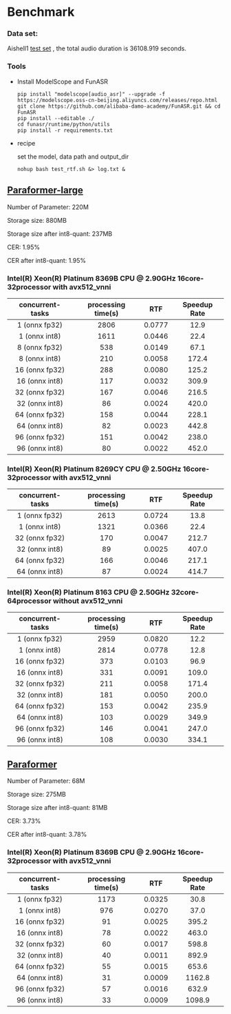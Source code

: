# Benchmark 

### Data set:
Aishell1 [test set](https://www.openslr.org/33/) , the total audio duration is 36108.919 seconds.

### Tools
- Install ModelScope and FunASR

    ```shell
    pip install "modelscope[audio_asr]" --upgrade -f https://modelscope.oss-cn-beijing.aliyuncs.com/releases/repo.html
    git clone https://github.com/alibaba-damo-academy/FunASR.git && cd FunASR
    pip install --editable ./
    cd funasr/runtime/python/utils
    pip install -r requirements.txt
    ```

- recipe

    set the model, data path and output_dir

    ```shell
    nohup bash test_rtf.sh &> log.txt &
    ```


## [Paraformer-large](https://www.modelscope.cn/models/damo/speech_paraformer-large_asr_nat-zh-cn-16k-common-vocab8404-pytorch/summary) 

Number of Parameter: 220M 

Storage size: 880MB

Storage size after int8-quant: 237MB

CER: 1.95%

CER after int8-quant: 1.95%

 ### Intel(R) Xeon(R) Platinum 8369B CPU @ 2.90GHz   16core-32processor    with avx512_vnni

| concurrent-tasks | processing time(s) |   RTF   | Speedup Rate |
|:----------------:|:------------------:|:-------:|:------------:|
|  1 (onnx fp32)   |        2806        | 0.0777  |     12.9     |
|  1 (onnx int8)   |        1611        | 0.0446  |     22.4     |
|  8 (onnx fp32)   |        538         | 0.0149  |     67.1     |
|  8 (onnx int8)   |        210         | 0.0058  |    172.4     |
|  16 (onnx fp32)  |        288         | 0.0080  |    125.2     |
|  16 (onnx int8)  |        117         | 0.0032  |    309.9     |
|  32 (onnx fp32)  |        167         | 0.0046  |    216.5     |
|  32 (onnx int8)  |         86         | 0.0024  |    420.0     |
|  64 (onnx fp32)  |        158         | 0.0044  |    228.1     |
|  64 (onnx int8)  |         82         | 0.0023  |    442.8     |
|  96 (onnx fp32)  |        151         | 0.0042  |    238.0     |
|  96 (onnx int8)  |         80         | 0.0022  |    452.0     |


### Intel(R) Xeon(R) Platinum 8269CY CPU @ 2.50GHz   16core-32processor    with avx512_vnni

| concurrent-tasks | processing time(s) |  RTF   | Speedup Rate |
|:----------------:|:------------------:|:------:|:------------:|
|  1 (onnx fp32)   |        2613        | 0.0724 |     13.8     |
|  1 (onnx int8)   |        1321        | 0.0366 |     22.4     |
|  32 (onnx fp32)  |        170         | 0.0047 |    212.7     |
|  32 (onnx int8)  |        89          | 0.0025 |    407.0     |
|  64 (onnx fp32)  |        166         | 0.0046 |    217.1     |
|  64 (onnx int8)  |         87         | 0.0024 |    414.7     |


### Intel(R) Xeon(R) Platinum 8163 CPU @ 2.50GHz    32core-64processor   without avx512_vnni


| concurrent-tasks | processing time(s) |  RTF   | Speedup Rate |
|:----------------:|:------------------:|:------:|:------------:|
|  1 (onnx fp32)   |        2959        | 0.0820 |     12.2     |
|  1 (onnx int8)   |        2814        | 0.0778 |     12.8     |
|  16 (onnx fp32)  |        373         | 0.0103 |     96.9     |
|  16 (onnx int8)  |        331         | 0.0091 |    109.0     |
|  32 (onnx fp32)  |        211         | 0.0058 |    171.4     |
|  32 (onnx int8)  |        181         | 0.0050 |    200.0     |
|  64 (onnx fp32)  |        153         | 0.0042 |    235.9     |
|  64 (onnx int8)  |        103         | 0.0029 |    349.9     |
|  96 (onnx fp32)  |        146         | 0.0041 |    247.0     |
|  96 (onnx int8)  |        108         | 0.0030 |    334.1     |

## [Paraformer](https://modelscope.cn/models/damo/speech_paraformer_asr_nat-zh-cn-16k-common-vocab8358-tensorflow1/summary)

Number of Parameter: 68M 

Storage size: 275MB

Storage size after int8-quant: 81MB

CER: 3.73%

CER after int8-quant: 3.78%

 ### Intel(R) Xeon(R) Platinum 8369B CPU @ 2.90GHz   16core-32processor    with avx512_vnni

| concurrent-tasks | processing time(s) |  RTF   | Speedup Rate |
|:----------------:|:------------------:|:------:|:------------:|
|  1 (onnx fp32)   |        1173        | 0.0325 |     30.8     |
|  1 (onnx int8)   |        976         | 0.0270 |     37.0     |
|  16 (onnx fp32)  |         91         | 0.0025 |    395.2     |
|  16 (onnx int8)  |         78         | 0.0022 |    463.0     |
|  32 (onnx fp32)  |         60         | 0.0017 |    598.8     |
|  32 (onnx int8)  |         40         | 0.0011 |    892.9     |
|  64 (onnx fp32)  |         55         | 0.0015 |    653.6     |
|  64 (onnx int8)  |         31         | 0.0009 |    1162.8    |
|  96 (onnx fp32)  |         57         | 0.0016 |    632.9     |
|  96 (onnx int8)  |         33         | 0.0009 |    1098.9    |

